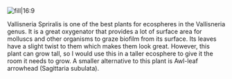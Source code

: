 ![fill|16:9](50356a00a8e9b5e553b59f49233d6b36.png)

Vallisneria Spriralis is one of the best plants for ecospheres in the Vallisneria genus. It is a great oxygenator that provides a lot of surface area for molluscs and other organisms to graze biofilm from its surface. Its leaves have a slight twist to them which makes them look great. However, this plant can grow tall, so I would use this in a taller ecosphere to give it the room it needs to grow. A smaller alternative to this plant is Awl-leaf arrowhead (Sagittaria subulata).